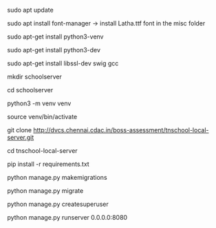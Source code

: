 sudo apt update

sudo apt install font-manager
-> install Latha.ttf font in the misc folder

sudo apt-get install python3-venv 

sudo apt-get install python3-dev

sudo apt-get install libssl-dev swig gcc

mkdir schoolserver

cd schoolserver

python3 -m venv venv

source venv/bin/activate

git clone http://dvcs.chennai.cdac.in/boss-assessment/tnschool-local-server.git

cd tnschool-local-server

pip install -r requirements.txt

python manage.py makemigrations

python manage.py migrate

python manage.py createsuperuser

python manage.py runserver 0.0.0.0:8080